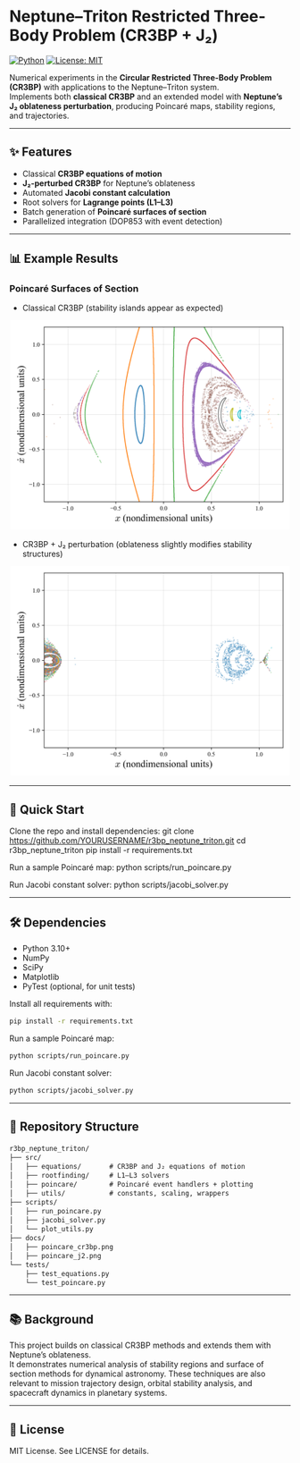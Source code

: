 # Neptune–Triton Restricted Three-Body Problem (CR3BP + J₂)

[![Python](https://img.shields.io/badge/python-3.10+-blue.svg)](https://www.python.org/)
[![License: MIT](https://img.shields.io/badge/License-MIT-yellow.svg)](LICENSE)

Numerical experiments in the **Circular Restricted Three-Body Problem (CR3BP)** with applications to the Neptune–Triton system.  
Implements both **classical CR3BP** and an extended model with **Neptune’s J₂ oblateness perturbation**, producing Poincaré maps, stability regions, and trajectories.

---

## ✨ Features
- Classical **CR3BP equations of motion**
- **J₂-perturbed CR3BP** for Neptune’s oblateness
- Automated **Jacobi constant calculation**
- Root solvers for **Lagrange points (L1–L3)**
- Batch generation of **Poincaré surfaces of section**
- Parallelized integration (DOP853 with event detection)

---

## 📊 Example Results

### Poincaré Surfaces of Section
- Classical CR3BP (stability islands appear as expected)  
<p align="center">
  <img src="source/CR3BP_Poincare_J2/highres/non_perturbed/results/Poincare_C3.01000_DX0.1000_highres.png" alt="Poincaré surface (CR3BP)" width="500"/>
</p>

- CR3BP + J₂ perturbation (oblateness slightly modifies stability structures)  
<p align="center">
  <img src="source/CR3BP_Poincare_J2/highres/non_perturbed/results/Poincare_C3.01430_DX0.0005_highres.png" alt="Poincaré surface (CR3BP+J₂)" width="500"/>
</p>


---

## 🚀 Quick Start
Clone the repo and install dependencies:
git clone https://github.com/YOURUSERNAME/r3bp_neptune_triton.git
cd r3bp_neptune_triton
pip install -r requirements.txt

Run a sample Poincaré map:
python scripts/run_poincare.py

Run Jacobi constant solver:
python scripts/jacobi_solver.py

---

## 🛠️ Dependencies
- Python 3.10+
- NumPy
- SciPy
- Matplotlib
- PyTest (optional, for unit tests)


Install all requirements with:
```bash
pip install -r requirements.txt

```

Run a sample Poincaré map:

```bash
python scripts/run_poincare.py
```

Run Jacobi constant solver:

```bash
python scripts/jacobi_solver.py
```

---

## 📂 Repository Structure
```
r3bp_neptune_triton/
├── src/
│   ├── equations/       # CR3BP and J₂ equations of motion
│   ├── rootfinding/     # L1–L3 solvers
│   ├── poincare/        # Poincaré event handlers + plotting
│   ├── utils/           # constants, scaling, wrappers
├── scripts/
│   ├── run_poincare.py
│   ├── jacobi_solver.py
│   └── plot_utils.py
├── docs/
│   ├── poincare_cr3bp.png
│   ├── poincare_j2.png
└── tests/
    ├── test_equations.py
    └── test_poincare.py
```

---

## 📚 Background
This project builds on classical CR3BP methods and extends them with Neptune’s oblateness.  
It demonstrates numerical analysis of stability regions and surface of section methods for dynamical astronomy.
These techniques are also relevant to mission trajectory design, orbital stability analysis, and spacecraft dynamics in planetary systems.

---

## 📜 License
MIT License. See LICENSE for details.
